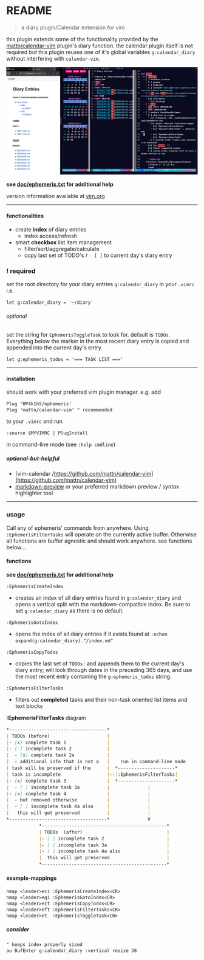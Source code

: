 # README

> a diary plugin/Calendar extension for vim

this plugin extends some of the functionality provided by the
[mattn/calendar-vim](https://github.com/mattn/calendar-vim) plugin's
diary function. the calendar plugin itself is not required but this
plugin reuses one of it's global variables `g:calendar_diary` without
interfering with `calendar-vim`.

![diary index and markdown side-by-side](img/side-by-side.png)

**see [doc/ephemeris.txt](doc/ephemeris.txt) for additional help**

version information available at [ vim.org
](https://www.vim.org/scripts/script.php?script_id=5879)

---------------------------------------------
#### functionalities

- create **index** of diary entries
  - index access/refresh
- smart **checkbox** list item management
  - filter/sort/aggregate/calculate
  - copy last set of TODO's / `- [ ]` to current day's diary entry

### ! required

set the root directory for your diary entries `g:calendar_diary` in your
`.vimrc` i.e.

```vim
let g:calendar_diary = '~/diary'
```

###### optional

set the string for `EphemerisToggleTask` to look for.
  default is `TODOs`. Everything below the marker in the most recent diary
  entry is copied and appended into the current day's entry.

```vim
let g:ephemeris_todos = '=== TASK LIST ==='
```

---------------------------------------------
#### installation

should work with your preferred vim plugin manager. e.g. add

```vim
Plug 'HP4k1h5/ephemeris'
Plug 'mattn/calendar-vim' " recommended
```

to your `.vimrc` and run

```vim
:source $MYVIMRC | PlugInstall
```

in command-line mode (see `:help cmdline`)

##### optional-but-helpful
- [vim-calendar
    /https://github.com/mattn/calendar-vim](https://github.com/mattn/calendar-vim)
- [markdown-preview](https://github.com/iamcco/markdown-preview.nvim)
    or your preferred markdown preview / syntax highlighter tool

---------------------------------------------
### usage

Call any of ephemeris' commands from anywhere.  Using `:EphemerisFilterTasks`
will operate on the currently active buffer. Otherwise all functions are
buffer agnostic and should work anywhere. see functions below...

#### functions

**see [doc/ephemeris.txt](doc/ephemeris.txt) for additional help**

```vim
:EphemerisCreateIndex
```

- creates an index of all diary entries found in `g:calendar_diary`
    and opens a vertical split with the markdown-compatible index. Be
    sure to set `g:calendar_diary` as there is no default.

```vim
:EphemerisGotoIndex
```

- opens the index of all diary entries if it exists.found at
    `:echom expand(g:calendar_diary)."/index.md"`

```vim
:EphemerisCopyTodos
```

- copies the last set of `TODOs:` and appends them to the current
    day's diary entry; will look through dates in the preceding 365 days, and
    use the most recent entry containing the `g:ephemeris_todos` string.  

```vim
:EphemerisFilterTasks
```

- filters out **completed** tasks and their non-task oriented list
    items and text blocks

**:EphemerisFilterTasks** diagram

```md
*------------------------------------*
| TODOs (before)                     |
|- [x] complete task 1               |
|- [ ] incomplete task 2             |
|  - [x] complete task 2a            |
|  - additional info that is not a   |    run in command-line mode
| task will be preserved if the      |  *---------------------*
| task is incomplete                 |--|:EphemerisFilterTasks|
|- [x] complete task 3               |  *---------------------*
|  - [ ] incomplete task 3a          |              |
|- [x] complete task 4               |              |
|  - but removed otherwise           |              |
|  - [ ] incomplete task 4a also     |              |
|   this will get preserved          |              |
*------------------------------------*              V
            *----------------------------------------------*
            | TODOs  (after)                               |
            |- [ ] incomplete task 2                       |
            |- [ ] incomplete task 3a                      |
            |- [ ] incomplete task 4a also                 |
            |  this will get preserved                     |
            *----------------------------------------------*
```

#### example-mappings

```vim
nmap <leader>eci :EphemerisCreateIndex<CR>
nmap <leader>egi :EphemerisGotoIndex<CR>
nmap <leader>ect :EphemerisCopyTodos<CR>
nmap <leader>eft :EphemerisFilterTasks<CR>
nmap <leader>et  :EphemerisToggleTask<CR>
```

##### consider

```vim
" keeps index properly sized
au BufEnter g:calendar_diary :vertical resize 38
```
